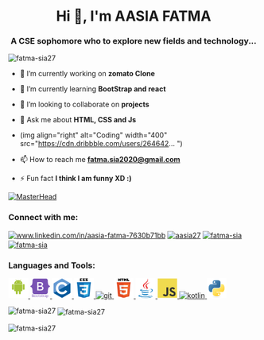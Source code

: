 <h1 align="center">Hi 👋, I'm AASIA FATMA</h1>
<h3 align="center">A CSE sophomore who to explore new fields and technology...</h3>

<p align="left"> <img src="https://komarev.com/ghpvc/?username=fatma-sia27&label=Profile%20views&color=0e75b6&style=flat" alt="fatma-sia27" /> </p>

- 🔭 I’m currently working on **zomato Clone**

- 🌱 I’m currently learning **BootStrap and react**

- 👯 I’m looking to collaborate on **projects**

- 💬 Ask me about **HTML, CSS and Js**
- (img align="right" alt="Coding" width="400" src="https://cdn.dribbble.com/users/264642...
")


- 📫 How to reach me **fatma.sia2020@gmail.com**

- ⚡ Fun fact **I think I am funny XD :)**

[![MasterHead](https://www.canva.com/design/DAE3Romf3gw/00cm7qMJAJqluJ1n-jQmww/view?utm_content=DAE3Romf3gw&utm_campaign=designshare&utm_medium=link&utm_source=publishsharelink)](https://github.com/fatma-sia27)



<h3 align="left">Connect with me:</h3>
<p align="left">
<a href="https://linkedin.com/in/www.linkedin.com/in/aasia-fatma-7630b71bb" target="blank"><img align="center" src="https://raw.githubusercontent.com/rahuldkjain/github-profile-readme-generator/master/src/images/icons/Social/linked-in-alt.svg" alt="www.linkedin.com/in/aasia-fatma-7630b71bb" height="30" width="40" /></a>
<a href="https://www.codechef.com/users/aasia27" target="blank"><img align="center" src="https://cdn.jsdelivr.net/npm/simple-icons@3.1.0/icons/codechef.svg" alt="aasia27" height="30" width="40" /></a>
<a href="https://codeforces.com/profile/fatma-sia" target="blank"><img align="center" src="https://raw.githubusercontent.com/rahuldkjain/github-profile-readme-generator/master/src/images/icons/Social/codeforces.svg" alt="fatma-sia" height="30" width="40" /></a>
<a href="https://www.leetcode.com/fatma-sia" target="blank"><img align="center" src="https://raw.githubusercontent.com/rahuldkjain/github-profile-readme-generator/master/src/images/icons/Social/leet-code.svg" alt="fatma-sia" height="30" width="40" /></a>
</p>

<h3 align="left">Languages and Tools:</h3>
<p align="left"> <a href="https://developer.android.com" target="_blank" rel="noreferrer"> <img src="https://raw.githubusercontent.com/devicons/devicon/master/icons/android/android-original-wordmark.svg" alt="android" width="40" height="40"/> </a> <a href="https://getbootstrap.com" target="_blank" rel="noreferrer"> <img src="https://raw.githubusercontent.com/devicons/devicon/master/icons/bootstrap/bootstrap-plain-wordmark.svg" alt="bootstrap" width="40" height="40"/> </a> <a href="https://www.cprogramming.com/" target="_blank" rel="noreferrer"> <img src="https://raw.githubusercontent.com/devicons/devicon/master/icons/c/c-original.svg" alt="c" width="40" height="40"/> </a> <a href="https://www.w3schools.com/css/" target="_blank" rel="noreferrer"> <img src="https://raw.githubusercontent.com/devicons/devicon/master/icons/css3/css3-original-wordmark.svg" alt="css3" width="40" height="40"/> </a> <a href="https://git-scm.com/" target="_blank" rel="noreferrer"> <img src="https://www.vectorlogo.zone/logos/git-scm/git-scm-icon.svg" alt="git" width="40" height="40"/> </a> <a href="https://www.w3.org/html/" target="_blank" rel="noreferrer"> <img src="https://raw.githubusercontent.com/devicons/devicon/master/icons/html5/html5-original-wordmark.svg" alt="html5" width="40" height="40"/> </a> <a href="https://www.java.com" target="_blank" rel="noreferrer"> <img src="https://raw.githubusercontent.com/devicons/devicon/master/icons/java/java-original.svg" alt="java" width="40" height="40"/> </a> <a href="https://developer.mozilla.org/en-US/docs/Web/JavaScript" target="_blank" rel="noreferrer"> <img src="https://raw.githubusercontent.com/devicons/devicon/master/icons/javascript/javascript-original.svg" alt="javascript" width="40" height="40"/> </a> <a href="https://kotlinlang.org" target="_blank" rel="noreferrer"> <img src="https://www.vectorlogo.zone/logos/kotlinlang/kotlinlang-icon.svg" alt="kotlin" width="40" height="40"/> </a> <a href="https://www.python.org" target="_blank" rel="noreferrer"> <img src="https://raw.githubusercontent.com/devicons/devicon/master/icons/python/python-original.svg" alt="python" width="40" height="40"/> </a> </p>

<p><img align="left" src="https://github-readme-stats.vercel.app/api/top-langs?username=fatma-sia27&show_icons=true&locale=en&layout=compact" alt="fatma-sia27" /></p>

<p>&nbsp;<img align="center" src="https://github-readme-stats.vercel.app/api?username=fatma-sia27&show_icons=true&locale=en" alt="fatma-sia27" /></p>

<p><img align="center" src="https://github-readme-streak-stats.herokuapp.com/?user=fatma-sia27&" alt="fatma-sia27" /></p>
